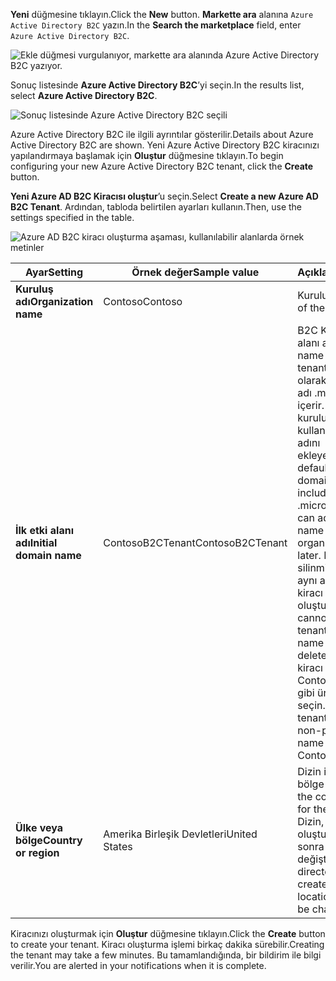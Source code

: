 <span data-ttu-id="9ddfb-101">**Yeni** düğmesine tıklayın.</span><span class="sxs-lookup"><span data-stu-id="9ddfb-101">Click the **New** button.</span></span> <span data-ttu-id="9ddfb-102">**Markette ara** alanına `Azure Active Directory B2C` yazın.</span><span class="sxs-lookup"><span data-stu-id="9ddfb-102">In the **Search the marketplace** field, enter `Azure Active Directory B2C`.</span></span>

![Ekle düğmesi vurgulanıyor, markette ara alanında Azure Active Directory B2C yazıyor.](./media/active-directory-b2c-create-tenant/find-azure-ad-b2c.png)

<span data-ttu-id="9ddfb-104">Sonuç listesinde **Azure Active Directory B2C**’yi seçin.</span><span class="sxs-lookup"><span data-stu-id="9ddfb-104">In the results list, select **Azure Active Directory B2C**.</span></span>

![Sonuç listesinde Azure Active Directory B2C seçili](./media/active-directory-b2c-create-tenant/find-azure-ad-b2c-result.png)

<span data-ttu-id="9ddfb-106">Azure Active Directory B2C ile ilgili ayrıntılar gösterilir.</span><span class="sxs-lookup"><span data-stu-id="9ddfb-106">Details about Azure Active Directory B2C are shown.</span></span> <span data-ttu-id="9ddfb-107">Yeni Azure Active Directory B2C kiracınızı yapılandırmaya başlamak için **Oluştur** düğmesine tıklayın.</span><span class="sxs-lookup"><span data-stu-id="9ddfb-107">To begin configuring your new Azure Active Directory B2C tenant, click the **Create** button.</span></span>

<span data-ttu-id="9ddfb-108">**Yeni Azure AD B2C Kiracısı oluştur**’u seçin.</span><span class="sxs-lookup"><span data-stu-id="9ddfb-108">Select **Create a new Azure AD B2C Tenant**.</span></span> <span data-ttu-id="9ddfb-109">Ardından, tabloda belirtilen ayarları kullanın.</span><span class="sxs-lookup"><span data-stu-id="9ddfb-109">Then, use the settings specified in the table.</span></span>

![Azure AD B2C kiracı oluşturma aşaması, kullanılabilir alanlarda örnek metinler](./media/active-directory-b2c-create-tenant/create-new-b2c-tenant.png)

| <span data-ttu-id="9ddfb-111">Ayar</span><span class="sxs-lookup"><span data-stu-id="9ddfb-111">Setting</span></span>      | <span data-ttu-id="9ddfb-112">Örnek değer</span><span class="sxs-lookup"><span data-stu-id="9ddfb-112">Sample value</span></span>  | <span data-ttu-id="9ddfb-113">Açıklama</span><span class="sxs-lookup"><span data-stu-id="9ddfb-113">Description</span></span>                                        |
| ------------ | ------- | -------------------------------------------------- |
| <span data-ttu-id="9ddfb-114">**Kuruluş adı**</span><span class="sxs-lookup"><span data-stu-id="9ddfb-114">**Organization name**</span></span> | <span data-ttu-id="9ddfb-115">Contoso</span><span class="sxs-lookup"><span data-stu-id="9ddfb-115">Contoso</span></span> | <span data-ttu-id="9ddfb-116">Kuruluşun adı.</span><span class="sxs-lookup"><span data-stu-id="9ddfb-116">Name of the organization.</span></span> | 
| <span data-ttu-id="9ddfb-117">**İlk etki alanı adı**</span><span class="sxs-lookup"><span data-stu-id="9ddfb-117">**Initial domain name**</span></span> |  <span data-ttu-id="9ddfb-118">ContosoB2CTenant</span><span class="sxs-lookup"><span data-stu-id="9ddfb-118">ContosoB2CTenant</span></span> | <span data-ttu-id="9ddfb-119">B2C Kiracısı için etki alanı adı.</span><span class="sxs-lookup"><span data-stu-id="9ddfb-119">Domain name for the B2C tenant.</span></span> <span data-ttu-id="9ddfb-120">Varsayılan olarak, ilk etki alanı adı .microsoft.com içerir. Daha sonra kuruluşunuzun kullandığı etki alanı adını ekleyebilirsiniz.</span><span class="sxs-lookup"><span data-stu-id="9ddfb-120">By default, the initial domain name will include .microsoft.com. You can add a domain name your organization uses later.</span></span> <span data-ttu-id="9ddfb-121">Daha önce silinmiş bir kiracıyla aynı ada sahip bir kiracı oluşturulamaz.</span><span class="sxs-lookup"><span data-stu-id="9ddfb-121">You cannot create a tenant with the same name as a previously deleted tenant.</span></span> <span data-ttu-id="9ddfb-122">Bir kiracı yoksa ContosoB2CTesting gibi üretim dışı bir ad seçin.</span><span class="sxs-lookup"><span data-stu-id="9ddfb-122">If this is a test tenant, choose a non-production name such as ContosoB2CTesting.</span></span> |
| <span data-ttu-id="9ddfb-123">**Ülke veya bölge**</span><span class="sxs-lookup"><span data-stu-id="9ddfb-123">**Country or region**</span></span> | <span data-ttu-id="9ddfb-124">Amerika Birleşik Devletleri</span><span class="sxs-lookup"><span data-stu-id="9ddfb-124">United States</span></span> | <span data-ttu-id="9ddfb-125">Dizin için ülke veya bölge seçin.</span><span class="sxs-lookup"><span data-stu-id="9ddfb-125">Choose the country or region for the directory.</span></span> <span data-ttu-id="9ddfb-126">Dizin, bu konumda oluşturulur ve daha sonra değiştirilemez.</span><span class="sxs-lookup"><span data-stu-id="9ddfb-126">The directory will be created in this location and cannot be changed later.</span></span>  |

<span data-ttu-id="9ddfb-127">Kiracınızı oluşturmak için **Oluştur** düğmesine tıklayın.</span><span class="sxs-lookup"><span data-stu-id="9ddfb-127">Click the **Create** button to create your tenant.</span></span> <span data-ttu-id="9ddfb-128">Kiracı oluşturma işlemi birkaç dakika sürebilir.</span><span class="sxs-lookup"><span data-stu-id="9ddfb-128">Creating the tenant may take a few minutes.</span></span> <span data-ttu-id="9ddfb-129">Bu tamamlandığında, bir bildirim ile bilgi verilir.</span><span class="sxs-lookup"><span data-stu-id="9ddfb-129">You are alerted in your notifications when it is complete.</span></span>